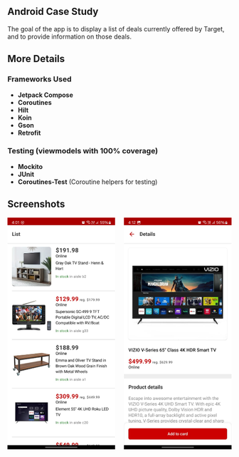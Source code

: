 ## Android Case Study

The goal of the app is to display a list of deals currently offered by Target, and to provide information on those
 deals.

## More Details

### Frameworks Used
* **Jetpack Compose**
* **Coroutines**
* **Hilt**
* **Koin**
* **Gson**
* **Retrofit**

### Testing (viewmodels with 100% coverage)
* **Mockito**
* **JUnit**
* **Coroutines-Test** (Coroutine helpers for testing)



## Screenshots

<div style="display: flex; justify-content: space-between;">
  <img src="screenshots/1.jpeg" alt="Screenshot 1" style="width: 48%;"/>
  <img src="screenshots/2.jpeg" alt="Screenshot 2" style="width: 48%;"/>
</div>

